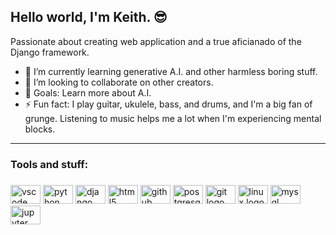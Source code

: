 ## Hello world, I'm Keith. 😎

Passionate about creating web application and a true aficianado of the Django framework.

- 🌱 I’m currently learning generative A.I. and other harmless boring stuff.
- 👯 I’m looking to collaborate on other creators.
- 🎯 Goals: Learn more about A.I.
- ⚡ Fun fact: I play guitar, ukulele, bass, and drums, and I'm a big fan of grunge. Listening to music helps me a lot when I'm experiencing mental blocks.

---
<h3 align="left">Tools and stuff:</h3>

###

<div align="left">
  <img src="https://cdn.jsdelivr.net/gh/devicons/devicon/icons/vscode/vscode-original.svg" height="30" width="48" alt="vscode logo"  />
  <img src="https://cdn.jsdelivr.net/gh/devicons/devicon/icons/python/python-original.svg" height="30" width="48" alt="python logo"  />
  <img src="https://cdn.jsdelivr.net/gh/devicons/devicon/icons/django/django-plain.svg" height="30" width="48" alt="django logo"  />
  <img src="https://cdn.jsdelivr.net/gh/devicons/devicon/icons/html5/html5-original.svg" height="30" width="48" alt="html5 logo"  />
  <img src="https://cdn.jsdelivr.net/gh/devicons/devicon/icons/github/github-original.svg" height="30" width="48" alt="github logo"  />
  <img src="https://cdn.jsdelivr.net/gh/devicons/devicon/icons/postgresql/postgresql-original.svg" height="30" width="48" alt="postgresql logo"  />
  <img src="https://cdn.jsdelivr.net/gh/devicons/devicon/icons/git/git-original.svg" height="30" width="48" alt="git logo"  />
  <img src="https://cdn.jsdelivr.net/gh/devicons/devicon/icons/linux/linux-original.svg" height="30" width="48" alt="linux logo"  />
  <img src="https://cdn.jsdelivr.net/gh/devicons/devicon/icons/mysql/mysql-original.svg" height="30" width="48" alt="mysql logo"  />
  <img src="https://cdn.jsdelivr.net/gh/devicons/devicon/icons/jupyter/jupyter-original.svg" height="30" width="48" alt="jupyter logo"  />
</div>

###
